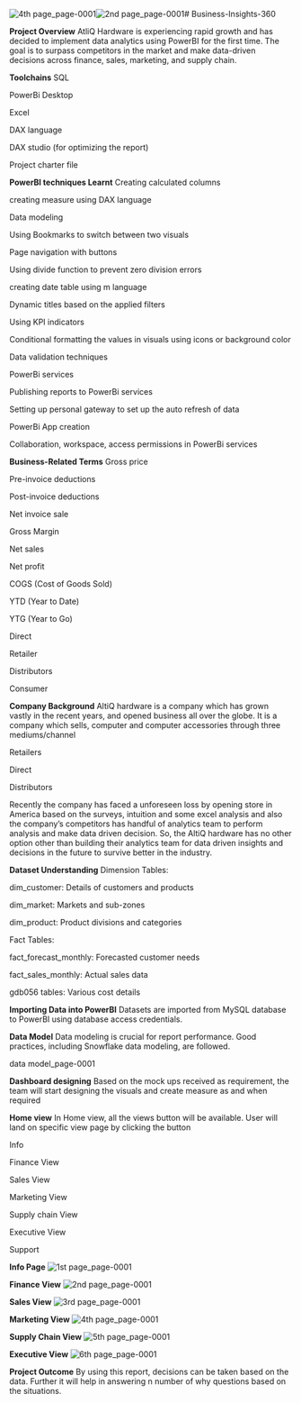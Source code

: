 ![4th page_page-0001](https://github.com/user-attachments/assets/355bf52f-9c6f-4bfe-9723-4c7ac9ab0e93)![2nd page_page-0001](https://github.com/user-attachments/assets/783e8fa0-ca5a-4501-82be-70bd7db7f066)# Business-Insights-360

**Project Overview**
AtliQ Hardware is experiencing rapid growth and has decided to implement data analytics using PowerBI for the first time. The goal is to surpass competitors in the market and make data-driven decisions across finance, sales, marketing, and supply chain.

**Toolchains**
SQL

PowerBi Desktop

Excel

DAX language

DAX studio (for optimizing the report)

Project charter file

**PowerBI techniques Learnt**
Creating calculated columns

creating measure using DAX language

Data modeling

Using Bookmarks to switch between two visuals

Page navigation with buttons

Using divide function to prevent zero division errors

creating date table using m language

Dynamic titles based on the applied filters

Using KPI indicators

Conditional formatting the values in visuals using icons or background color

Data validation techniques

PowerBi services

Publishing reports to PowerBi services

Setting up personal gateway to set up the auto refresh of data

PowerBi App creation

Collaboration, workspace, access permissions in PowerBi services

**Business-Related Terms**
Gross price

Pre-invoice deductions

Post-invoice deductions

Net invoice sale

Gross Margin

Net sales

Net profit

COGS (Cost of Goods Sold)

YTD (Year to Date)

YTG (Year to Go)

Direct

Retailer

Distributors

Consumer

**Company Background**
AltiQ hardware is a company which has grown vastly in the recent years, and opened business all over the globe. It is a company which sells, computer and computer accessories through three mediums/channel

Retailers

Direct

Distributors

Recently the company has faced a unforeseen loss by opening store in America based on the surveys, intuition and some excel analysis and also the company’s competitors has handful of analytics team to perform analysis and make data driven decision. So, the AltiQ hardware has no other option other than building their analytics team for data driven insights and decisions in the future to survive better in the industry.

**Dataset Understanding**
Dimension Tables:

dim_customer: Details of customers and products

dim_market: Markets and sub-zones

dim_product: Product divisions and categories

Fact Tables:

fact_forecast_monthly: Forecasted customer needs

fact_sales_monthly: Actual sales data

gdb056 tables: Various cost details

**Importing Data into PowerBI**
Datasets are imported from MySQL database to PowerBI using database access credentials.

**Data Model**
Data modeling is crucial for report performance. Good practices, including Snowflake data modeling, are followed.

data model_page-0001

**Dashboard designing**
Based on the mock ups received as requirement, the team will start designing the visuals and create measure as and when required

**Home view**
In Home view, all the views button will be available. User will land on specific view page by clicking the button

Info

Finance View

Sales View

Marketing View

Supply chain View

Executive View

Support

**Info Page**
![1st page_page-0001](https://github.com/user-attachments/assets/c48784d1-d4cb-417a-899a-4fbc76a98ccf)


**Finance View**
![2nd page_page-0001](https://github.com/user-attachments/assets/3d7c5a70-911b-4164-89f2-640b97f11ef9)


**Sales View**
![3rd page_page-0001](https://github.com/user-attachments/assets/da5a3b39-278d-45b5-99cd-81fd00305574)


**Marketing View**
![4th page_page-0001](https://github.com/user-attachments/assets/496e78c0-aa7c-4cbd-bb7d-d6180bb49a98)


**Supply Chain View**
![5th page_page-0001](https://github.com/user-attachments/assets/9803ffa2-86b8-4066-b108-8f9e9b23ca75)



**Executive View**
![6th page_page-0001](https://github.com/user-attachments/assets/4b13c07d-9509-476e-871b-ef1e407406cf)

**Project Outcome**
By using this report, decisions can be taken based on the data. Further it will help in answering n number of why questions based on the situations.
